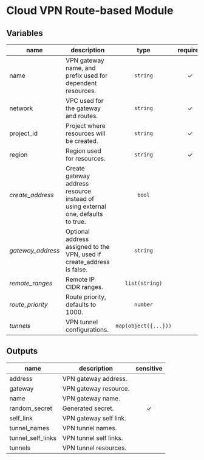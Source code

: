 # Cloud VPN Route-based Module

<!-- BEGIN TFDOC -->
## Variables

| name | description | type | required |
|---|---|:---: |:---:|
| name | VPN gateway name, and prefix used for dependent resources. | `string` | ✓
| network | VPC used for the gateway and routes. | `string` | ✓
| project_id | Project where resources will be created. | `string` | ✓
| region | Region used for resources. | `string` | ✓
| *create_address* | Create gateway address resource instead of using external one, defaults to true. | `bool` | 
| *gateway_address* | Optional address assigned to the VPN, used if create_address is false. | `string` | 
| *remote_ranges* | Remote IP CIDR ranges. | `list(string)` | 
| *route_priority* | Route priority, defaults to 1000. | `number` | 
| *tunnels* | VPN tunnel configurations. | `map(object({...}))` | 

## Outputs

| name | description | sensitive |
|---|---|:---:|
| address | VPN gateway address. |  |
| gateway | VPN gateway resource. |  |
| name | VPN gateway name. |  |
| random_secret | Generated secret. | ✓ |
| self_link | VPN gateway self link. |  |
| tunnel_names | VPN tunnel names. |  |
| tunnel_self_links | VPN tunnel self links. |  |
| tunnels | VPN tunnel resources. |  |
<!-- END TFDOC -->
